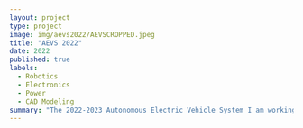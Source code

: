 ```yaml
---
layout: project
type: project
image: img/aevs2022/AEVSCROPPED.jpeg
title: "AEVS 2022"
date: 2022
published: true
labels:
  - Robotics
  - Electronics
  - Power
  - CAD Modeling
summary: "The 2022-2023 Autonomous Electric Vehicle System I am working on. Part of the electrical team."
---
```



